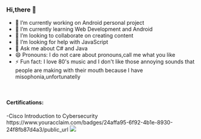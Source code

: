 ### Hi,there 👋

<!--
**BalanValeriaCorina/BalanValeriaCorina** is a ✨ _special_ ✨ repository because its `README.md` (this file) appears on your GitHub profile.-->


- 🔭 I’m currently working on Android personal project
- 🌱 I’m currently learning Web Development and Android
- 👯 I’m looking to collaborate on creating content
- 🤔 I’m looking for help with JavaScript
- 💬 Ask me about C# and Java<!--- 📫 How to reach me: ...-->
- 😄 Pronouns: I do not care about pronouns,call me what you like
- ⚡ Fun fact: I love 80's music and I don't like those annoying sounds that people are making with their mouth because I have misophonia,unfortunatelly 
<br />
<h4>Certifications:</h4>
-Cisco Introduction to Cybersecurity https://www.youracclaim.com/badges/24affa95-6f92-4b1e-8930-24f8fb87d4a3/public_url


<img src="https://github-readme-stats.vercel.app/api?username=BalanValeriaCorina&&show_icons=true&title_color=ffffff&icon_color=bb2acf&text_color=daf7dc&bg_color=151515">
